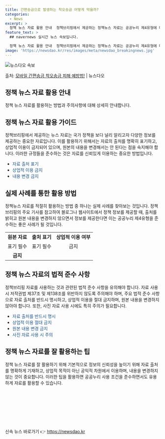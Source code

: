 ```yaml
---
title: 간편송금으로 발생하는 착오송금 어떻게 막을까?
categories:
  - News
excerpt: >
  정책 뉴스 자료 활용 안내  정책브리핑에서 제공하는 정책뉴스 자료는 공공누리 제4유형에 따라 자유롭게 이용이…
feature_text: >
  ## navernews 실시간 뉴스 속보입니다.

  정책 뉴스 자료 활용 안내  정책브리핑에서 제공하는 정책뉴스 자료는 공공누리 제4유형에 따라 자유롭게 이용이…
image: 'https://newsdao.kr/res/images/meta/newsdao_breakingnews.jpg'
---
```


![뉴스다오 속보](https://newsdao.kr/res/images/meta/newsdao_breakingnews.jpg)

<p>출처: <a href="https://newsdao.kr/4045" rel="dofollow">모바일 간편송금 착오송금 피해 예방법!</a> | 뉴스다오</p>

<h2 data-ke-size="size26">정책 뉴스 자료 활용 안내</h2>
<p data-ke-size="size16">정책 뉴스 자료를 활용하는 방법과 주의사항에 대해 상세히 안내합니다.</p>

<h2>정책 뉴스 자료 활용 가이드</h2>
<p data-ke-size="size16">정책브리핑에서 제공하는 뉴스 자료는 국가 정책을 보다 널리 알리고자 다양한 정보를 제공하는 중요한 자료입니다. 이를 활용하기 위해서는 자료의 출처를 명확히 표기하고, 상업적 이용이 금지되어 있으며, 원본의 내용을 변경해서는 안 된다는 점을 숙지해야 합니다. 이러한 규정들을 준수하는 것은 자료를 신뢰있게 이용하는 중요한 방법입니다.</p>
<ul>
    <li><span style="color: #1a5490;">자료 출처 표기</span></li>
    <li><span style="color: #1a5490;">상업적 이용 금지</span></li>
    <li><span style="color: #1a5490;">내용 변경 금지</span></li>
</ul>

<h2>실제 사례를 통한 활용 방법</h2>
<p data-ke-size="size16">정책뉴스 자료를 적절히 활용하는 방법 중 하나는 실제 사례를 찾아보는 것입니다. 정책브리핑의 주요 기사를 참고하여 블로그나 웹사이트에서 정책 정보를 제공할 때, 출처를 밝히고 원본 내용을 변경하지 않으면서 정보를 제공한다면 이는 공공누리 제4유형을 준수하는 좋은 사례가 될 것입니다.</p>
<table>
    <tr>
        <td style="text-align: center; height: 17px;"><b>원본 자료</b></td>
        <td style="text-align: center; height: 17px;"><b>출처 표기</b></td>
        <td style="text-align: center; height: 17px;"><b>상업적 이용 여부</b></td>
    </tr>
    <tr>
        <td style="text-align: center; height: 17px;">표기 필수</td>
        <td style="text-align: center; height: 17px;">표기 필수</td>
        <td style="text-align: center; height: 17px;">금지</td>
    </tr>
    <tr>
        <td style="text-align: center; height: 17px;"><b>금지</b></td>
    </tr>
</table>

<h2>정책 뉴스 자료의 법적 준수 사항</h2>
<p data-ke-size="size16">정책브리핑 자료를 사용하는 것과 관련된 법적 준수 사항을 유의해야 합니다. 자료 사용 시 저작권법 제37조 및 제138조를 위반하지 않도록 주의해야 하며, 주요 법적 준수 사항으로 자료 출처를 반드시 명시하고, 상업적 이용을 절대 금지하며, 원본 내용을 변경하지 않아야 합니다. 또한, 사진 자료 사용 시에도 특히 주의가 필요합니다.</p>
<ul>
    <li><span style="color: #1a5490;">자료 출처를 반드시 명시</span></li>
    <li><span style="color: #1a5490;">상업적 이용 절대 금지</span></li>
    <li><span style="color: #1a5490;">원본 내용 변경 금지</span></li>
    <li><span style="color: #1a5490;">사진 자료 사용 시 주의</span></li>
</ul>

<h2>정책 뉴스 자료를 잘 활용하는 팁</h2>
<p data-ke-size="size16">정책 뉴스 자료를 잘 활용하기 위해 기본적으로 정보의 신뢰성을 높이기 위해 자료 출처를 명확하게 기재하고, 상업적 목적이 아닌 공익적 차원에서 이용하며, 내용을 변경하지 않는 것이 중요합니다. 이러한 팁을 활용하면 공공누리 사용 조건을 준수하면서도 유용하게 자료를 활용할 수 있습니다.</p>
<p data-ke-size="size16">&nbsp;</p>
<p data-ke-size="size16">&nbsp;</p>
<p data-ke-size="size16">&nbsp;</p>
<p data-ke-size="size16">&nbsp;</p> 

신속 뉴스 바로가기 👉 <a href="https://newsdao.kr" rel="dofollow">https://newsdao.kr</a>


